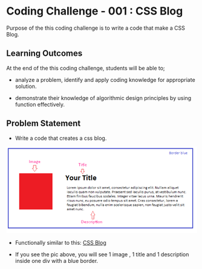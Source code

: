 # Coding Challenge - 001 : CSS Blog 

Purpose of the this coding challenge is to write a code that make a CSS Blog.

## Learning Outcomes

At the end of the this coding challenge, students will be able to;

- analyze a problem, identify and apply coding knowledge for appropriate solution.

- demonstrate their knowledge of algorithmic design principles by using function effectively.

   
## Problem Statement

- Write a code that creates a css blog.

![CSS Blog](./css-blog.png)

* Functionally similar to this: [CSS Blog](https://codepen.io/AaronClarusway/full/LYNWayo)

- If you see the pic above, you will see 1 image , 1 title and 1 description inside one div with a blue border.
